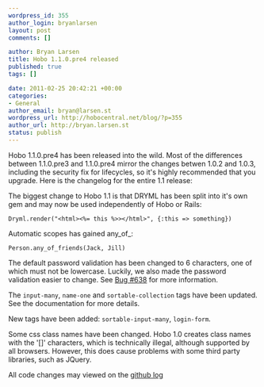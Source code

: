 ```yaml
--- 
wordpress_id: 355
author_login: bryanlarsen
layout: post
comments: []

author: Bryan Larsen
title: Hobo 1.1.0.pre4 released
published: true
tags: []

date: 2011-02-25 20:42:21 +00:00
categories: 
- General
author_email: bryan@larsen.st
wordpress_url: http://hobocentral.net/blog/?p=355
author_url: http://bryan.larsen.st
status: publish
---
```

Hobo 1.1.0.pre4 has been released into the wild.   Most of the differences between 1.1.0.pre3 and 1.1.0.pre4 mirror the changes betwen 1.0.2 and 1.0.3, including the security fix for lifecycles, so it's highly recommended that you upgrade.   Here is the changelog for the entire 1.1 release:

The biggest change to Hobo 1.1 is that DRYML has been split into it's
own gem and may now be used independently of Hobo or Rails:

    Dryml.render("<html><%= this %>></html>", {:this => something})

Automatic scopes has gained any\_of\_:

    Person.any_of_friends(Jack, Jill)

The default password validation has been changed to 6 characters, one
of which must not be lowercase.  Luckily, we also made the password
validation easier to change.   See
[Bug #638](https://hobo.lighthouseapp.com/projects/8324/tickets/638) for
more information.

The `input-many`, `name-one` and `sortable-collection` tags have been
updated.  See the documentation for more details.

New tags have been added:  `sortable-input-many`, `login-form`.

Some css class names have been changed.   Hobo 1.0 creates class names
with the '[]' characters, which is technically illegal, although
supported by all browsers.   However, this does cause problems with
some third party libraries, such as JQuery.

All code changes may viewed on the [github
log](https://github.com/tablatom/hobo/compare/1-0-stable...master)

